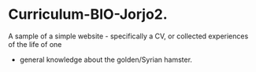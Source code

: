 # Curriculum-BIO-Jorjo2.
A sample of a simple website - specifically a CV, 
or collected experiences of the life of one 
+ general knowledge about the golden/Syrian hamster.
